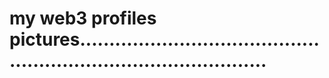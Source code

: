 # my web3 profiles pictures.....................................................................................
